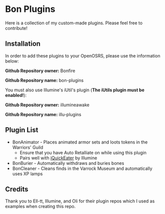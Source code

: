 # Bon Plugins

Here is a collection of my custom-made plugins. Please feel free to contribute!

## Installation
In order to add these plugins to your OpenOSRS, please use the information below:

**Github Repository owner:** Bonfire

**Github Repository name:** bon-plugins


You must also use Illumine's iUtil's plugin (**The iUtils plugin must be enabled!**):

**Github Repository owner:** illumineawake

**Github Repository name:** illu-plugins

## Plugin List
* BonAnimator - Places animated armor sets and loots tokens in the Warriors' Guild
  * Ensure that you have Auto Retalliate on while using this plugin
  * Pairs well with [iQuickEater](https://github.com/illumineawake/illu-plugins) by Illumine
* BonBurier - Automatically withdraws and buries bones
* BonCleaner - Cleans finds in the Varrock Museum and automatically uses XP lamps

## Credits
Thank you to Ell-tt, Illumine, and Oli for their plugin repos which I used as examples when creating this repo.